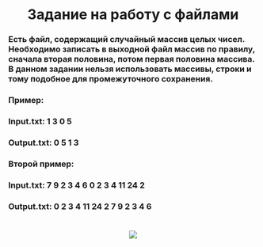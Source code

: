 <h1 align = center> Задание на работу с файлами </h1>
<h3> Есть файл, содержащий случайный массив целых чисел. Необходимо записать в выходной файл массив по правилу, сначала вторая половина, потом первая половина массива. В данном задании нельзя использовать массивы, строки и тому подобное для промежуточного сохранения.</h3>

<h3>Пример:</h3>
<h3>Input.txt: 1 3 0 5</h3>
<h3>Output.txt: 0 5 1 3</h3>

<h3>Второй пример:</h3>
<h3>Input.txt: 7 9 2 3 4 6 0 2 3 4 11 24 2</h3>
<h3>Output.txt: 0 2 3 4 11 24 2 7 9 2 3 4 6</h3>

<h1 align="center">
<img src="https://github.com/Ali-Sas/Work_With_Files_Samsung_Academy/assets/97379141/3ab91d11-fd4b-4e94-ab6a-c2a6d8bca7b7"/>
</h1>
